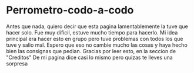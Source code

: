 # Perrometro-codo-a-codo
Antes que nada, quiero decir que esta pagina lamentablemente la tuve que hacer solo. Fue muy dificil, estuve mucho tiempo para hacerlo. Mi idea principal era hacer esto en grupo pero tuve problemas con todos los que tuve y salio mal. Espero que eso no cambie mucho las cosas y haya hecho bien las consignas que pedian. Gracias por leer esto, en la seccion de "Creditos" De mi pagina dice casi lo mismo pero quizas te lleves una sorpresa
